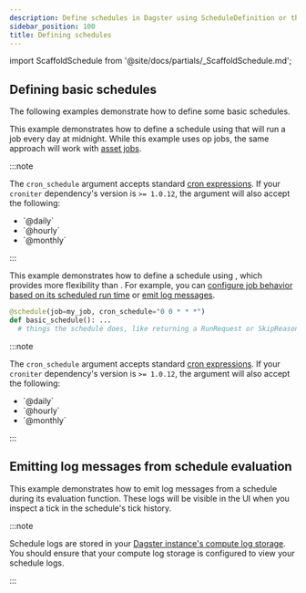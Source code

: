 ```yaml
---
description: Define schedules in Dagster using ScheduleDefinition or the @schedule decorator.
sidebar_position: 100
title: Defining schedules
---
```


import ScaffoldSchedule from '@site/docs/partials/\_ScaffoldSchedule.md';

<ScaffoldSchedule />

## Defining basic schedules

The following examples demonstrate how to define some basic schedules.

<Tabs>
  <TabItem value="Using ScheduleDefinition">

This example demonstrates how to define a schedule using <PyObject section="schedules-sensors" module="dagster" object="ScheduleDefinition" /> that will run a job every day at midnight. While this example uses op jobs, the same approach will work with [asset jobs](/guides/build/jobs/asset-jobs).

<CodeExample
  path="docs_snippets/docs_snippets/concepts/partitions_schedules_sensors/schedules/schedules.py"
  startAfter="start_basic_schedule"
  endBefore="end_basic_schedule"
  title="src/<project_name>/defs/assets.py"
/>

:::note

The `cron_schedule` argument accepts standard [cron expressions](https://en.wikipedia.org/wiki/Cron). If your `croniter` dependency's version is `>= 1.0.12`, the argument will also accept the following:

<ul>
  <li>`@daily`</li>
  <li>`@hourly`</li>
  <li>`@monthly`</li>
</ul>

:::

</TabItem>
<TabItem value="Using @schedule">

This example demonstrates how to define a schedule using <PyObject section="schedules-sensors" module="dagster" object="schedule" decorator />, which provides more flexibility than <PyObject section="schedules-sensors" module="dagster" object="ScheduleDefinition" />. For example, you can [configure job behavior based on its scheduled run time](/guides/automate/schedules/configuring-job-behavior) or [emit log messages](#emitting-log-messages-from-schedule-evaluation).

```python
@schedule(job=my_job, cron_schedule="0 0 * * *")
def basic_schedule(): ...
  # things the schedule does, like returning a RunRequest or SkipReason
```

:::note

The `cron_schedule` argument accepts standard [cron expressions](https://en.wikipedia.org/wiki/Cron). If your `croniter` dependency's version is `>= 1.0.12`, the argument will also accept the following:

<ul>
  <li>`@daily`</li>
  <li>`@hourly`</li>
  <li>`@monthly`</li>
</ul>

:::

</TabItem>
</Tabs>

## Emitting log messages from schedule evaluation

This example demonstrates how to emit log messages from a schedule during its evaluation function. These logs will be visible in the UI when you inspect a tick in the schedule's tick history.

<CodeExample
  path="docs_snippets/docs_snippets/concepts/partitions_schedules_sensors/schedules/schedules.py"
  startAfter="start_schedule_logging"
  endBefore="end_schedule_logging"
  title="src/<project_name>/defs/schedules.py"
/>

:::note

Schedule logs are stored in your [Dagster instance's compute log storage](/deployment/oss/oss-instance-configuration#compute-log-storage). You should ensure that your compute log storage is configured to view your schedule logs.

:::
